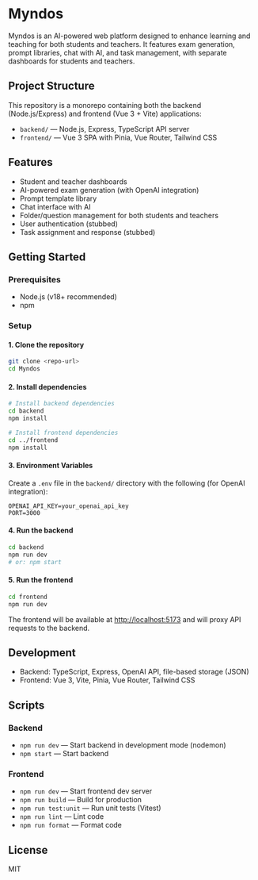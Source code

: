 # Myndos

Myndos is an AI-powered web platform designed to enhance learning and teaching for both students and teachers. It features exam generation, prompt libraries, chat with AI, and task management, with separate dashboards for students and teachers.

## Project Structure

This repository is a monorepo containing both the backend (Node.js/Express) and frontend (Vue 3 + Vite) applications:

- `backend/` — Node.js, Express, TypeScript API server
- `frontend/` — Vue 3 SPA with Pinia, Vue Router, Tailwind CSS

## Features

- Student and teacher dashboards
- AI-powered exam generation (with OpenAI integration)
- Prompt template library
- Chat interface with AI
- Folder/question management for both students and teachers
- User authentication (stubbed)
- Task assignment and response (stubbed)

## Getting Started

### Prerequisites

- Node.js (v18+ recommended)
- npm

### Setup

#### 1. Clone the repository

```sh
git clone <repo-url>
cd Myndos
```

#### 2. Install dependencies

```sh
# Install backend dependencies
cd backend
npm install

# Install frontend dependencies
cd ../frontend
npm install
```

#### 3. Environment Variables

Create a `.env` file in the `backend/` directory with the following (for OpenAI integration):

```
OPENAI_API_KEY=your_openai_api_key
PORT=3000
```

#### 4. Run the backend

```sh
cd backend
npm run dev
# or: npm start
```

#### 5. Run the frontend

```sh
cd frontend
npm run dev
```

The frontend will be available at [http://localhost:5173](http://localhost:5173) and will proxy API requests to the backend.

## Development

- Backend: TypeScript, Express, OpenAI API, file-based storage (JSON)
- Frontend: Vue 3, Vite, Pinia, Vue Router, Tailwind CSS

## Scripts

### Backend

- `npm run dev` — Start backend in development mode (nodemon)
- `npm start` — Start backend

### Frontend

- `npm run dev` — Start frontend dev server
- `npm run build` — Build for production
- `npm run test:unit` — Run unit tests (Vitest)
- `npm run lint` — Lint code
- `npm run format` — Format code

## License

MIT
